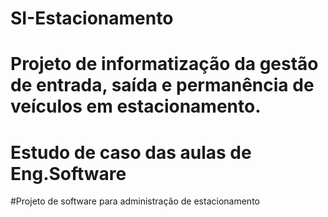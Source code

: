# SI-Estacionamento
# Projeto de informatização da gestão de entrada, saída e permanência de veículos em estacionamento.
# Estudo de caso das aulas de Eng.Software
#Projeto de software para administração de estacionamento
